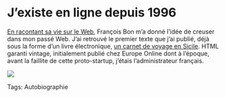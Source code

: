 # J’existe en ligne depuis 1996

[En racontant sa vie sur le Web](http://www.tierslivre.net/spip/spip.php?article2050), François Bon m’a donné l’idée de creuser dans mon passé Web. J’ai retrouvé le premier texte que j’ai publié, déjà sous la forme d’un livre électronique, [un carnet de voyage en Sicile](http://lab.tcrouzet.com/sicile1996/). HTML garanti vintage, initialement publié chez Europe Online dont à l’époque, avant la faillite de cette proto-startup, j’étais l’administrateur français.

![](https://tcrouzet.com/images_tc/2010/02/sicile.jpg)



Tags: Autobiographie